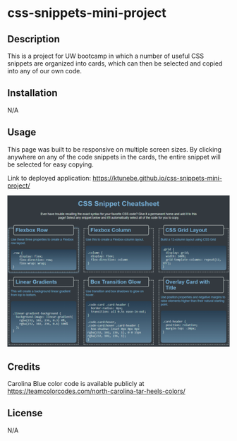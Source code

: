 # css-snippets-mini-project

## Description

This is a project for UW bootcamp in which a number of useful CSS snippets are organized into cards, which can then be selected and copied into any of our own code.

## Installation

N/A

## Usage

This page was built to be responsive on multiple screen sizes. By clicking anywhere on any of the code snippets in the cards, the entire snippet will be selected for easy copying.

Link to deployed application: https://ktunebe.github.io/css-snippets-mini-project/

![Screenshot of the CSS Snippets page](assets/images/css-snippet-page.png)

## Credits

Carolina Blue color code is available publicly at https://teamcolorcodes.com/north-carolina-tar-heels-colors/

## License

N/A